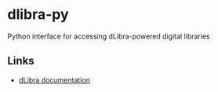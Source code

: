# dlibra-py
Python interface for accessing dLibra-powered digital libraries

## Links

* [dLibra documentation](https://docs.psnc.pl/display/DLI6)
